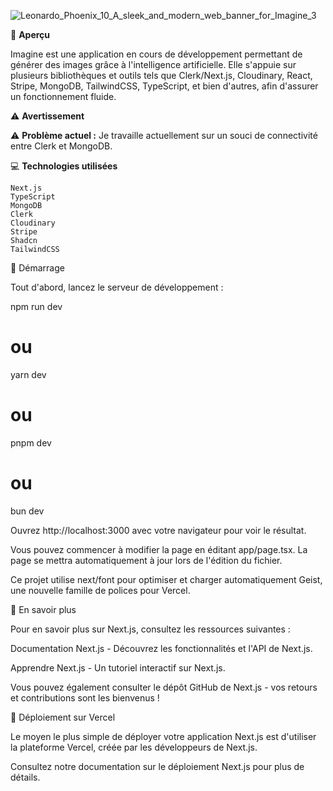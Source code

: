 
![Leonardo_Phoenix_10_A_sleek_and_modern_web_banner_for_Imagine_3](https://github.com/user-attachments/assets/67d85f58-5fbe-4cec-9757-daee3b2c30ab)


📌 **Aperçu**

Imagine est une application en cours de développement permettant de générer des images grâce à l'intelligence artificielle. Elle s'appuie sur plusieurs bibliothèques et outils tels que Clerk/Next.js, Cloudinary, React, Stripe, MongoDB, TailwindCSS, TypeScript, et bien d'autres, afin d'assurer un fonctionnement fluide.


⚠️ **Avertissement**

⚠️ **Problème actuel :** Je travaille actuellement sur un souci de connectivité entre Clerk et MongoDB.



💻 **Technologies utilisées**

    Next.js
    TypeScript
    MongoDB
    Clerk
    Cloudinary
    Stripe
    Shadcn
    TailwindCSS



📌 Démarrage

Tout d'abord, lancez le serveur de développement :

npm run dev
# ou
yarn dev
# ou
pnpm dev
# ou
bun dev

Ouvrez http://localhost:3000 avec votre navigateur pour voir le résultat.

Vous pouvez commencer à modifier la page en éditant app/page.tsx. La page se mettra automatiquement à jour lors de l'édition du fichier.

Ce projet utilise next/font pour optimiser et charger automatiquement Geist, une nouvelle famille de polices pour Vercel.

📖 En savoir plus

Pour en savoir plus sur Next.js, consultez les ressources suivantes :

Documentation Next.js - Découvrez les fonctionnalités et l'API de Next.js.

Apprendre Next.js - Un tutoriel interactif sur Next.js.

Vous pouvez également consulter le dépôt GitHub de Next.js - vos retours et contributions sont les bienvenus !

🚀 Déploiement sur Vercel

Le moyen le plus simple de déployer votre application Next.js est d'utiliser la plateforme Vercel, créée par les développeurs de Next.js.

Consultez notre documentation sur le déploiement Next.js pour plus de détails.

